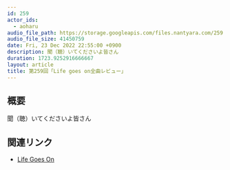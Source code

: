 ```yaml
---
id: 259
actor_ids:
  - aoharu
audio_file_path: https://storage.googleapis.com/files.nantyara.com/259.mp3
audio_file_size: 41450759
date: Fri, 23 Dec 2022 22:55:00 +0900
description: 聞（聴）いてくださいよ皆さん
duration: 1723.9252916666667
layout: article
title: 第259回「Life goes on全曲レビュー」
---
```

## 概要

聞（聴）いてくださいよ皆さん

## 関連リンク

* [Life Goes On](https://open.spotify.com/album/3P0WgIMV1Wmt7iUchXeve8)
